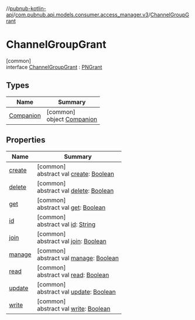 //[pubnub-kotlin-api](../../../index.md)/[com.pubnub.api.models.consumer.access_manager.v3](../index.md)/[ChannelGroupGrant](index.md)

# ChannelGroupGrant

[common]\
interface [ChannelGroupGrant](index.md) : [PNGrant](../-p-n-grant/index.md)

## Types

| Name | Summary |
|---|---|
| [Companion](-companion/index.md) | [common]<br>object [Companion](-companion/index.md) |

## Properties

| Name | Summary |
|---|---|
| [create](../-p-n-grant/create.md) | [common]<br>abstract val [create](../-p-n-grant/create.md): [Boolean](https://kotlinlang.org/api/latest/jvm/stdlib/kotlin-stdlib/kotlin/-boolean/index.html) |
| [delete](../-p-n-grant/delete.md) | [common]<br>abstract val [delete](../-p-n-grant/delete.md): [Boolean](https://kotlinlang.org/api/latest/jvm/stdlib/kotlin-stdlib/kotlin/-boolean/index.html) |
| [get](../-p-n-grant/get.md) | [common]<br>abstract val [get](../-p-n-grant/get.md): [Boolean](https://kotlinlang.org/api/latest/jvm/stdlib/kotlin-stdlib/kotlin/-boolean/index.html) |
| [id](../-p-n-grant/id.md) | [common]<br>abstract val [id](../-p-n-grant/id.md): [String](https://kotlinlang.org/api/latest/jvm/stdlib/kotlin-stdlib/kotlin/-string/index.html) |
| [join](../-p-n-grant/join.md) | [common]<br>abstract val [join](../-p-n-grant/join.md): [Boolean](https://kotlinlang.org/api/latest/jvm/stdlib/kotlin-stdlib/kotlin/-boolean/index.html) |
| [manage](../-p-n-grant/manage.md) | [common]<br>abstract val [manage](../-p-n-grant/manage.md): [Boolean](https://kotlinlang.org/api/latest/jvm/stdlib/kotlin-stdlib/kotlin/-boolean/index.html) |
| [read](../-p-n-grant/read.md) | [common]<br>abstract val [read](../-p-n-grant/read.md): [Boolean](https://kotlinlang.org/api/latest/jvm/stdlib/kotlin-stdlib/kotlin/-boolean/index.html) |
| [update](../-p-n-grant/update.md) | [common]<br>abstract val [update](../-p-n-grant/update.md): [Boolean](https://kotlinlang.org/api/latest/jvm/stdlib/kotlin-stdlib/kotlin/-boolean/index.html) |
| [write](../-p-n-grant/write.md) | [common]<br>abstract val [write](../-p-n-grant/write.md): [Boolean](https://kotlinlang.org/api/latest/jvm/stdlib/kotlin-stdlib/kotlin/-boolean/index.html) |
